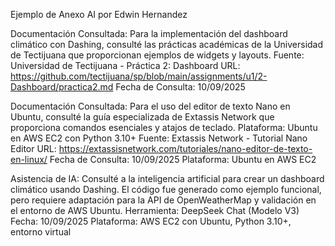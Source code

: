 Ejemplo de Anexo AI por Edwin Hernandez


Documentación Consultada: Para la implementación del dashboard climático con Dashing, consulté las prácticas académicas de la Universidad de Tectijuana que proporcionan ejemplos de widgets y layouts.
Fuente: Universidad de Tectijuana - Práctica 2: Dashboard
URL: https://github.com/tectijuana/sp/blob/main/assignments/u1/2-Dashboard/practica2.md
Fecha de Consulta: 10/09/2025

Documentación Consultada: Para el uso del editor de texto Nano en Ubuntu, consulté la guía especializada de Extassis Network que proporciona comandos esenciales y atajos de teclado.
Plataforma: Ubuntu en AWS EC2 con Python 3.10+
Fuente: Extassis Network - Tutorial Nano Editor
URL: https://extassisnetwork.com/tutoriales/nano-editor-de-texto-en-linux/
Fecha de Consulta: 10/09/2025
Plataforma: Ubuntu en AWS EC2

Asistencia de IA: Consulté a la inteligencia artificial para crear un dashboard climático usando Dashing. El código fue generado como ejemplo funcional, pero requiere adaptación para la API de OpenWeatherMap y validación en el entorno de AWS Ubuntu.
Herramienta: DeepSeek Chat (Modelo V3)
Fecha: 10/09/2025
Plataforma: AWS EC2 con Ubuntu, Python 3.10+, entorno virtual
